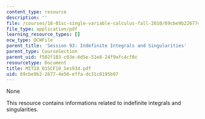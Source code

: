 ```yaml
---
content_type: resource
description: ''
file: /courses/18-01sc-single-variable-calculus-fall-2010/69cbe9b226774e56effadc31c8195b97_MIT18_01SCF10_Ses93d.pdf
file_type: application/pdf
learning_resource_types: []
ocw_type: OCWFile
parent_title: 'Session 93: Indefinite Integrals and Singularities'
parent_type: CourseSection
parent_uid: f502f183-c03e-6d5e-51e8-24f9afc4cf8c
resourcetype: Document
title: MIT18_01SCF10_Ses93d.pdf
uid: 69cbe9b2-2677-4e56-effa-dc31c8195b97
---
```

None

This resource contains informations related to indefinite integrals and singularities.